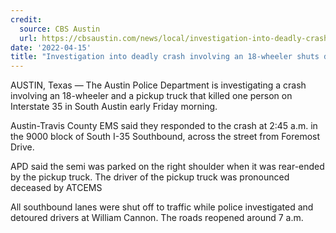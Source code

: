 ```yaml
---
credit:
  source: CBS Austin
  url: https://cbsaustin.com/news/local/investigation-into-deadly-crash-involving-an-18-wheeler-shuts-down-i-35-in-south-austin
date: '2022-04-15'
title: "Investigation into deadly crash involving an 18-wheeler shuts down I-35 in South Austin"
---
```

AUSTIN, Texas — The Austin Police Department is investigating a crash involving an 18-wheeler and a pickup truck that killed one person on Interstate 35 in South Austin early Friday morning.

Austin-Travis County EMS said they responded to the crash at 2:45 a.m. in the 9000 block of South I-35 Southbound, across the street from Foremost Drive.

APD said the semi was parked on the right shoulder when it was rear-ended by the pickup truck. The driver of the pickup truck was pronounced deceased by ATCEMS

All southbound lanes were shut off to traffic while police investigated and detoured drivers at William Cannon. The roads reopened around 7 a.m.


